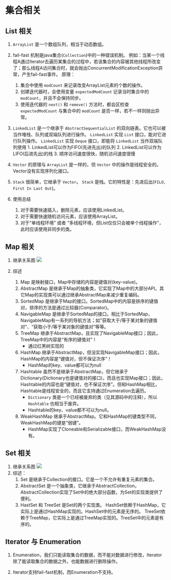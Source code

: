 # 集合相关

## List 相关

1. `ArrayList` 是一个数组队列，相当于动态数组。

2. fail-fast 机制是java集合(`Collection`)中的一种错误机制。
   例如：当某一个线程A通过iterator去遍历某集合的过程中，若该集合的内容被其他线程所改变了；那么线程A访问集合时，就会抛出ConcurrentModificationException异常，产生fail-fast事件。
   原理：
   1. 集合中使用 `modCount` 来记录改变ArrayList元素的个数的操作。
   1. 创建迭代器时，会使用变量 `expectedModCount` 记录当时集合中的 `modCount`，并且不会保持同步。
   2. 使用迭代器的 `next()` 和 `remove()` 方法时，都会区检查 `expectedModCount` 与集合中的 `modCount` 是否一样，若不一样则抛出异常。

3. `LinkedList` 是一个继承于 `AbstractSequentialList` 的双向链表。它也可以被当作堆栈、队列或双端队列进行操作。
   `LinkedList` 实现 `List` 接口，能对它进行队列操作。
   `LinkedList` 实现 `Deque` 接口，即能将 `LinkedList` 当作双端队列使用
        1. LinkedList可以作为FIFO(先进先出)的队列
        2. LinkedList可以作为LIFO(后进先出)的栈
        3. 顺序访问速度很快，随机访问速度很慢
        
4. `Vector` 的原理与 `ArrayList` 是一样的，但 `Vector` 中的操作是线程安全的。
   Vector没有实现序列化接口。

5. `Stack` 很简单，它继承于 `Vector`。 `Stack` 是栈。它的特性是：先进后出(`FILO, First In Last Out`)。

6. 使用总结
    1. 对于需要快速插入，删除元素，应该使用LinkedList。
    2. 对于需要快速随机访问元素，应该使用ArrayList。
    3. 对于“单线程环境” 或者 “多线程环境，但List仅仅只会被单个线程操作”，此时应该使用非同步的类。
    
## Map 相关

1. 继承关系图
    ![](https://images0.cnblogs.com/blog/497634/201309/08221402-aa63b46891d0466a87e54411cd920237.jpg)
    
2. 综述
    1. Map 是映射接口，Map中存储的内容是键值对(key-value)。
    2. AbstractMap 是继承于Map的抽象类，它实现了Map中的大部分API。其它Map的实现类可以通过继承AbstractMap来减少重复编码。
    3. SortedMap 是继承于Map的接口。SortedMap中的内容是排序的键值对，排序的方法是通过比较器(Comparator)。
    4. NavigableMap 是继承于SortedMap的接口。相比于SortedMap，NavigableMap有一系列的导航方法；如"获取大于/等于某对象的键值对"、“获取小于/等于某对象的键值对”等等。
    5. TreeMap 继承于AbstractMap，且实现了NavigableMap接口；因此，TreeMap中的内容是“有序的键值对”！
        * 通过红黑树实现的
    6. HashMap 继承于AbstractMap，但没实现NavigableMap接口；因此，HashMap的内容是“键值对，但不保证次序”！
        * HashMap的key、value都可以为null
    7. Hashtable 虽然不是继承于AbstractMap，但它继承于Dictionary(Dictionary也是键值对的接口)，而且也实现Map接口；因此，Hashtable的内容也是“键值对，也不保证次序”。但和HashMap相比，Hashtable是线程安全的，而且它支持通过Enumeration去遍历。
        * `Dictionary` 类是一个已经被废弃的类（见其源码中的注释），所以 `Hashtable` 也相当于废弃。
        * Hashtable的key、value都不可以为null。
    8. WeakHashMap 继承于AbstractMap。它和HashMap的键类型不同，WeakHashMap的键是“弱键”。
        * HashMap实现了Cloneable和Serializable接口，而WeakHashMap没有。
        
## Set 相关

1. 继承关系图
        ![](https://images0.cnblogs.com/blog/497634/201309/09223827-04741ce6b3f84b3ab76cee8dd316b403.jpg)
2. 综述：
    1. Set 是继承于Collection的接口。它是一个不允许有重复元素的集合。
    2. AbstractSet 是一个抽象类，它继承于AbstractCollection，AbstractCollection实现了Set中的绝大部分函数，为Set的实现类提供了便利。
    3. HastSet 和 TreeSet 是Set的两个实现类。
            HashSet依赖于HashMap，它实际上是通过HashMap实现的。HashSet中的元素是无序的。
            TreeSet依赖于TreeMap，它实际上是通过TreeMap实现的。TreeSet中的元素是有序的。
    
##  Iterator 与 Enumeration

1. Enumeration，我们只能读取集合的数据，而不能对数据进行修改，Iterator除了能读取集合的数据之外，也能数据进行删除操作。

2. Iterator支持fail-fast机制，而Enumeration不支持。
